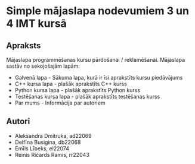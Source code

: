 # Simple mājaslapa nodevumiem 3 un 4 IMT kursā

## Apraksts

Mājaslapa programmēšanas kursu pārdošanai / reklamēšanai. Mājaslapa sastāv no sekojošajām lapām:
* Galvenā lapa - Sākuma lapa, kurā ir īsi aprakstīts kursu piedāvājums
* C++ kursa lapa - plašāk aprakstīts C++ kurss
* Python kursa lapa - plašāk aprakstīts Python kurss
* Testēšanas kursa lapa - plašāk aprakstīts testēšanas kurss
* Par mums - Informācija par autoriem

## Autori
* Aleksandra Dmitruka, ad22069
* Delfīna Busigina, db22068
* Emīls Lībeks, el22074
* Reinis Ričards Ramis, rr22043
